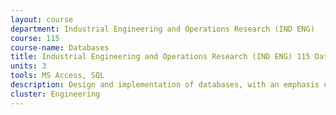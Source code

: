 ```yaml
---
layout: course 
department: Industrial Engineering and Operations Research (IND ENG)
course: 115
course-name: Databases
title: Industrial Engineering and Operations Research (IND ENG) 115 Databases
units: 3
tools: MS Access, SQL
description: Design and implementation of databases, with an emphasis on industrial and commercial applications. Relational algebra, SQL, normalization. Students work in teams with local companies on a database design project. WWW design and queries.
cluster: Engineering
---
```

